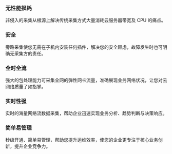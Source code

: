 ### 无性能损耗
非侵入的采集从根源上解决传统采集方式大量消耗云服务器带宽及 CPU 的痛点。

### 安全
旁路采集使您无需在子机内安装任何插件，解决您的安全顾虑，故障发生时也可明确无采集方的责任。

### 全时全流
强大的包处理能力可采集全网的弹性网卡流量，准确展现业务网络状况，让您对云网络质量了如指掌。

### 实时性强
实时的海量网络流数据采集，帮助企业迅速实现业务分析、趋势判断与决策响应。

### 简单易管理
秒级开通、简单易管理，帮助您提升运维效率，使您的企业更专注于核心业务创新，提升企业竞争力。
